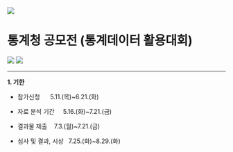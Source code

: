 <img src="https://capsule-render.vercel.app/api?type=waving&color=auto&height=200&section=header&text=StatisticalDataUtilizationCompetition&fontSize=40" />

# 통계청 공모전 (통계데이터 활용대회)

<img src="https://img.shields.io/badge/Python-3776AB?style=flat&logo=Python&logoColor=white"/> <img src="https://img.shields.io/badge/Jupyter-F37626?style=flat&logo=Jupyter&logoColor=white"/>

---

**1. 기한**

 + 참가신청 &nbsp;&nbsp;&nbsp;&nbsp; 5.11.(목)~6.21.(화)

 + 자료 분석 기간 &nbsp;&nbsp;&nbsp; 5.16.(화)~7.21.(금)

 + 결과물 제출 &nbsp;&nbsp; 7.3.(월)~7.21.(금)

 + 심사 및 결과, 시상 &nbsp; 7.25.(화)~8.29.(화)
